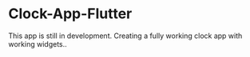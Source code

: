 # Clock-App-Flutter
This app is still in development.
Creating a fully working clock app with working widgets..
